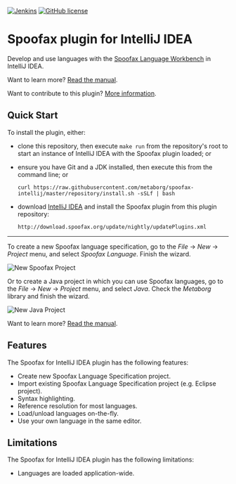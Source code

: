 [![Jenkins](https://img.shields.io/jenkins/s/http/buildfarm.metaborg.org/job/metaborg/job/spoofax-releng/metaborg.svg)](http://buildfarm.metaborg.org/job/metaborg/job/spoofax-releng/job/master/)
[![GitHub license](https://img.shields.io/github/license/metaborg/spoofax-intellij.svg)](./LICENSE.md)

# Spoofax plugin for IntelliJ IDEA
Develop and use languages with the [Spoofax Language Workbench][1] in IntelliJ IDEA.

Want to learn more? [Read the manual][2].

Want to contribute to this plugin? [More information][3].


## Quick Start
To install the plugin, either:

* clone this repository, then execute `make run` from the repository's root to start an instance of IntelliJ IDEA with the Spoofax plugin loaded; or
* ensure you have Git and a JDK installed, then execute this from the command line; or

  ```
  curl https://raw.githubusercontent.com/metaborg/spoofax-intellij/master/repository/install.sh -sSLf | bash
  ```

* download [IntelliJ IDEA](https://www.jetbrains.com/idea/download/) and install the Spoofax plugin from this plugin repository:

  ```
  http://download.spoofax.org/update/nightly/updatePlugins.xml
  ```

---

To create a new Spoofax language specification, go to the _File_ → _New_ → _Project_ menu, and select _Spoofax Language_. Finish the wizard.

![New Spoofax Project](https://spoofax.readthedocs.org/en/latest/_images/newprojectform_langspec_selectmetaborgsdk.png)

Or to create a Java project in which you can use Spoofax languages, go to the _File_ → _New_ → _Project_ menu, and select _Java_. Check the _Metaborg_ library and finish the wizard.

![New Java Project](https://spoofax.readthedocs.org/en/latest/_images/newprojectform_checkmetaborgframework.png)

Want to learn more? [Read the manual][2].


## Features
The Spoofax for IntelliJ IDEA plugin has the following features:

* Create new Spoofax Language Specification project.
* Import existing Spoofax Language Specification project (e.g. Eclipse project).
* Syntax highlighting.
* Reference resolution for most languages.
* Load/unload languages on-the-fly.
* Use your own language in the same editor.


## Limitations
The Spoofax for IntelliJ IDEA plugin has the following limitations:

* Languages are loaded application-wide.




[1]: http://www.spoofax.org/
[2]: http://www.metaborg.org/en/latest/source/langdev/manual/env/intellij/index.html
[3]: ./CONTRIBUTE.md
